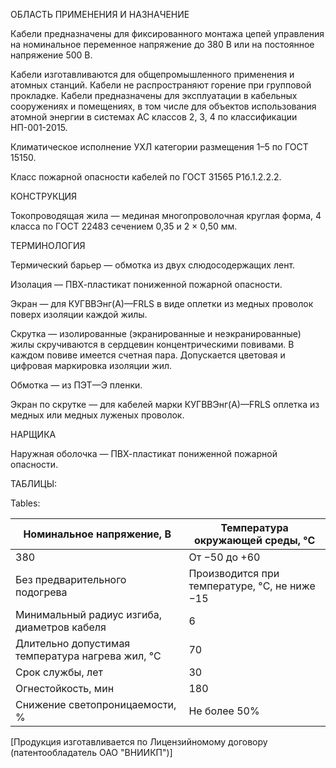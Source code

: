 ОБЛАСТЬ ПРИМЕНЕНИЯ И НАЗНА́ЧЕНИЕ

Кабели предназначены для фиксированного монтажа цепей управления на номинальное переменное напряжение до 380 В или на постоянное напряжение 500 В.

Кабели изготавливаются для общепромышленного применения и атомных станций. Кабели не распространяют горение при групповой прокладке. Кабели предназначены для эксплуатации в кабельных сооружениях и помещениях, в том числе для объектов использования атомной энергии в системах АС классов 2, 3, 4 по классификации НП-001-2015.

Климатическое исполнение УХЛ категории размещения 1–5 по ГОСТ 15150.

Класс пожарной опасности кабелей по ГОСТ 31565 P1б.1.2.2.2.

КОНСТРУКЦИЯ

Токопроводящая жила — мединая многопроволочная круглая форма, 4 класса по ГОСТ 22483 сечением 0,35 и 2 × 0,50 мм.

ТЕРМИНОЛОГИЯ

Термический барьер — обмотка из двух слюдосодержащих лент.

Изолация — ПВХ-пластикат пониженной пожарной опасности.

Экран — для КУГВВЭнг(А)—FRLS в виде оплетки из медных проволок поверх изоляции каждой жилы.

Скрутка — изолированные (экранированные и неэкранированные) жилы скручиваются в сердцевин концентрическими повивами. В каждом повиве имеется счетная пара. Допускается цветовая и цифровая маркировка изоляции жил.

Обмотка — из ПЭТ—Э пленки.

Экран по скрутке — для кабелей марки КУГВВЭнг(А)—FRLS оплетка из медных или медных луженых проволок.

НАРЩИКА

Наружная оболочка — ПВХ-пластикат пониженной пожарной опасности.

ТАБЛИЦЫ:

Tables:

| **Номинальное напряжение, В** | **Температура окружающей среды, °C** |
| ------------------------------ | -------------------------------------- |
|                             380 |                            От −50 до +60 |
|                          Без предварительного подогрева | Производится при температуре, °C, не ниже −15 |
|                           Минимальный радиус изгиба, диаметров кабеля |                                6 |
|                         Длительно допустимая температура нагрева жил, °C |                                 70 |
|                              Срок службы, лет |                                     30 |
|                               Огнестойкость, мин |                                      180 |
|                        Снижение светопроницаемости, % | Не более 50% |

[Продукция изготавливается по Лицензийномому договору (патентообладатель ОАО "ВНИИКП")]  